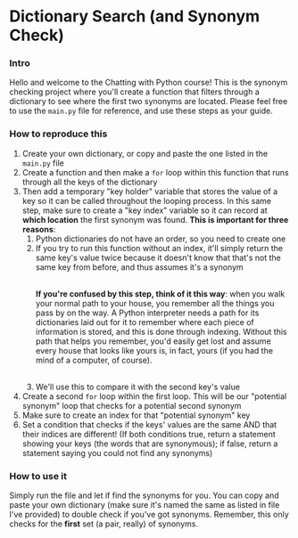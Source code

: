 <h1>Dictionary Search (and Synonym Check)</h1>
<h3>Intro</h3>
<p>Hello and welcome to the Chatting with Python course! This is the synonym checking project where you'll create a function that filters through a dictionary to see where the first two synonyms are located. Please feel free to use the <code>main.py</code> file for reference, and use these steps as your guide.</p>
<h3>How to reproduce this</h3>
<ol>
	<li>Create your own dictionary, or copy and paste the one listed in the <code>main.py</code> file</li>
	<li>Create a function and then make a <code>for</code> loop within this function that runs through all the keys of the dictionary</li>
    <li>Then add a temporary "key holder" variable that stores the value of a key so it can be called throughout the looping process. In this same step, make sure to create a "key index" variable so it can record at <b>which location</b> the first synonym was found. <b>This is important for three reasons</b>: 
    <ol>
        <li>Python dictionaries do not have an order, so you need to create one</li>
        <li>If you try to run this function without an index, it'll simply return the same key's value twice because it doesn't know that that's not the same key from before, and thus assumes it's a synonym</li><br>
        <p><b>If you're confused by this step, think of it this way</b>: when you walk your normal path to your house, you remember all the things you pass by on the way. A Python interpreter needs a path for its dictionaries laid out for it to remember where each piece of information is stored, and this is done through indexing. Without this path that helps you remember, you'd easily get lost and assume every house that looks like yours is, in fact, yours (if you had the mind of a computer, of course).</p><br>
        <li>We'll use this to compare it with the second key's value</li>
    </ol>
	<li>Create a second <code>for</code> loop within the first loop. This will be our "potential synonym" loop that checks for a potential second synonym</li>
    <li>Make sure to create an index for that "potential synonym" key</li>
    <li>Set a condition that checks if the keys' values are the same AND that their indices are different! (If both conditions true, return a statement showing your keys (the words that are synonymous); if false, return a statement saying you could not find any synonyms)</li>
</ol>
<h3>How to use it</h3>
<p>Simply run the file and let if find the synonyms for you. You can copy and paste your own dictionary (make sure it's named the same as listed in file I've provided) to double check if you've got synonyms. Remember, this only checks for the <b>first</b> set (a pair, really) of synonyms.</p>
